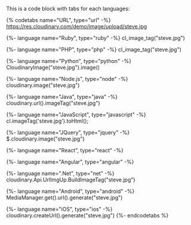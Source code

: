 This is a code block with tabs for each languages:


{% codetabs name="URL", type="url" -%}
https://res.cloudinary.com/demo/image/upload/steve.jpg

{%- language name="Ruby", type="ruby" -%}
cl_image_tag("steve.jpg")

{%- language name="PHP", type="php" -%}
cl_image_tag("steve.jpg")

{%- language name="Python", type="python" -%}
CloudinaryImage("steve.jpg").image()

{%- language name="Node.js", type="node" -%}
cloudinary.image("steve.jpg")

{%- language name="Java", type="java" -%}
cloudinary.url().imageTag("steve.jpg")

{%- language name="JavaScript", type="javascript" -%}
cl.imageTag('steve.jpg').toHtml();

{%- language name="JQuery", type="jquery" -%}
$.cloudinary.image("steve.jpg")

{%- language name="React", type="react" -%}
<Image publicId="steve.jpg" ></Image>

{%- language name="Angular", type="angular" -%}
<cl-image public-id="steve.jpg" ></cl-image>

{%- language name=".Net", type="net" -%}
cloudinary.Api.UrlImgUp.BuildImageTag("steve.jpg")

{%- language name="Android", type="android" -%}
MediaManager.get().url().generate("steve.jpg")

{%- language name="iOS", type="ios" -%}
cloudinary.createUrl().generate("steve.jpg")
{%- endcodetabs %}